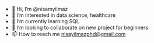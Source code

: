 - 👋 Hi, I’m @nisamyilmaz
- 👀 I’m interested in data science, healthcare
- 🌱 I’m currently learning SQL
- 💞️ I’m looking to collaborate on new project for beginners
- 📫 How to reach me nisayilmazphd@gmail.com

<!---
nisamyilmaz/nisamyilmaz is a ✨ special ✨ repository because its `README.md` (this file) appears on your GitHub profile.
You can click the Preview link to take a look at your changes.
--->
